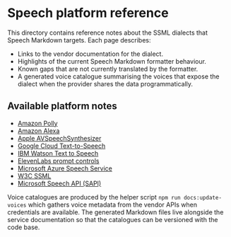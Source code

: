 # Speech platform reference

This directory contains reference notes about the SSML dialects that Speech Markdown targets. Each page describes:

- Links to the vendor documentation for the dialect.
- Highlights of the current Speech Markdown formatter behaviour.
- Known gaps that are not currently translated by the formatter.
- A generated voice catalogue summarising the voices that expose the dialect when the provider shares the data programmatically.

## Available platform notes

- [Amazon Polly](./amazon-polly.md)
- [Amazon Alexa](./amazon-alexa.md)
- [Apple AVSpeechSynthesizer](./apple-avspeechsynthesizer.md)
- [Google Cloud Text-to-Speech](./google-cloud-tts.md)
- [IBM Watson Text to Speech](./ibm-watson-tts.md)
- [ElevenLabs prompt controls](./elevenlabs.md)
- [Microsoft Azure Speech Service](./azure.md)
- [W3C SSML](./w3c.md)
- [Microsoft Speech API (SAPI)](./microsoft-sapi.md)

Voice catalogues are produced by the helper script `npm run docs:update-voices` which gathers voice metadata from the vendor APIs when credentials are available. The generated Markdown files live alongside the service documentation so that the catalogues can be versioned with the code base.
